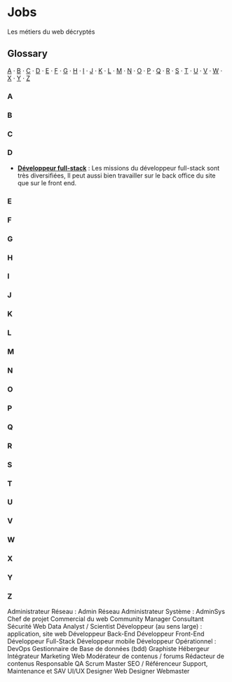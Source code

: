 # Jobs
Les métiers du web décryptés


## Glossary

[A](#a) ·
[B](#b) ·
[C](#c) ·
[D](#d) ·
[E](#e) ·
[F](#f) ·
[G](#g) ·
[H](#h) ·
[I](#i) ·
[J](#j) ·
[K](#k) ·
[L](#l) ·
[M](#m) ·
[N](#n) ·
[O](#o) ·
[P](#p) ·
[Q](#q) ·
[R](#r) ·
[S](#s) ·
[T](#t) ·
[U](#u) ·
[V](#v) ·
[W](#w) ·
[X](#x) ·
[Y](#y) ·
[Z](#z)

### A


### B


### C


### D

* [**Développeur full-stack**](jobs/developpeur_fullStack.md) : Les missions du développeur full-stack sont très diversifiées, Il peut aussi bien travailler sur le back office du site que sur le front end.

### E


### F


### G


### H


### I


### J


### K


### L


### M


### N


### O


### P


### Q


### R


### S


### T


### U


### V


### W


### X


### Y


### Z


 Administrateur Réseau : Admin Réseau
 Administrateur Système : AdminSys
 Chef de projet
 Commercial du web
 Community Manager
 Consultant Sécurité Web
 Data Analyst / Scientist
 Développeur (au sens large) : application, site web 
 Développeur Back-End
 Développeur Front-End
 Développeur Full-Stack
 Développeur mobile 
 Développeur Opérationnel : DevOps
 Gestionnaire de Base de données (bdd)
 Graphiste
 Hébergeur 
 Intégrateur
 Marketing Web
 Modérateur de contenus / forums
 Rédacteur de contenus
 Responsable QA
 Scrum Master
 SEO / Référenceur 
 Support, Maintenance et SAV
 UI/UX Designer
 Web Designer
 Webmaster

